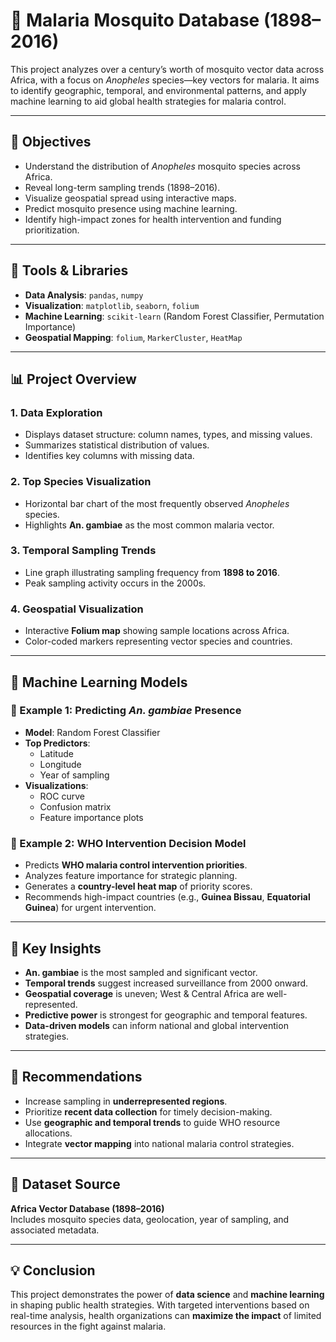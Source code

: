 # 🦟 Malaria Mosquito Database (1898–2016)

This project analyzes over a century’s worth of mosquito vector data across Africa, with a focus on *Anopheles* species—key vectors for malaria. It aims to identify geographic, temporal, and environmental patterns, and apply machine learning to aid global health strategies for malaria control.

---

## 🚀 Objectives

- Understand the distribution of *Anopheles* mosquito species across Africa.
- Reveal long-term sampling trends (1898–2016).
- Visualize geospatial spread using interactive maps.
- Predict mosquito presence using machine learning.
- Identify high-impact zones for health intervention and funding prioritization.

---

## 🧪 Tools & Libraries

- **Data Analysis**: `pandas`, `numpy`
- **Visualization**: `matplotlib`, `seaborn`, `folium`
- **Machine Learning**: `scikit-learn` (Random Forest Classifier, Permutation Importance)
- **Geospatial Mapping**: `folium`, `MarkerCluster`, `HeatMap`

---

## 📊 Project Overview

### 1. Data Exploration

- Displays dataset structure: column names, types, and missing values.
- Summarizes statistical distribution of values.
- Identifies key columns with missing data.

### 2. Top Species Visualization

- Horizontal bar chart of the most frequently observed *Anopheles* species.
- Highlights **An. gambiae** as the most common malaria vector.

### 3. Temporal Sampling Trends

- Line graph illustrating sampling frequency from **1898 to 2016**.
- Peak sampling activity occurs in the 2000s.

### 4. Geospatial Visualization

- Interactive **Folium map** showing sample locations across Africa.
- Color-coded markers representing vector species and countries.

---

## 🤖 Machine Learning Models

### 🔬 Example 1: Predicting *An. gambiae* Presence

- **Model**: Random Forest Classifier
- **Top Predictors**:
  - Latitude
  - Longitude
  - Year of sampling
- **Visualizations**:
  - ROC curve
  - Confusion matrix
  - Feature importance plots

### 🧭 Example 2: WHO Intervention Decision Model

- Predicts **WHO malaria control intervention priorities**.
- Analyzes feature importance for strategic planning.
- Generates a **country-level heat map** of priority scores.
- Recommends high-impact countries (e.g., **Guinea Bissau**, **Equatorial Guinea**) for urgent intervention.

---

## 📌 Key Insights

- **An. gambiae** is the most sampled and significant vector.
- **Temporal trends** suggest increased surveillance from 2000 onward.
- **Geospatial coverage** is uneven; West & Central Africa are well-represented.
- **Predictive power** is strongest for geographic and temporal features.
- **Data-driven models** can inform national and global intervention strategies.

---

## 📢 Recommendations

- Increase sampling in **underrepresented regions**.
- Prioritize **recent data collection** for timely decision-making.
- Use **geographic and temporal trends** to guide WHO resource allocations.
- Integrate **vector mapping** into national malaria control strategies.

---

## 📂 Dataset Source

**Africa Vector Database (1898–2016)**  
Includes mosquito species data, geolocation, year of sampling, and associated metadata.

---

## 💡 Conclusion

This project demonstrates the power of **data science** and **machine learning** in shaping public health strategies. With targeted interventions based on real-time analysis, health organizations can **maximize the impact** of limited resources in the fight against malaria.
